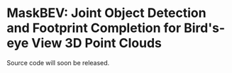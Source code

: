 # MaskBEV: Joint Object Detection and Footprint Completion for Bird's-eye View 3D Point Clouds

Source code will soon be released.
